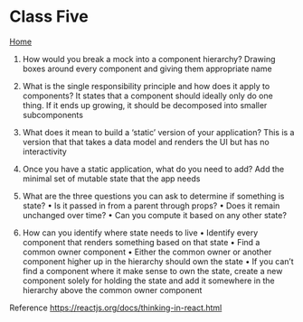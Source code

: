 # Class Five

[Home](https://daviey52.github.io/reading-notes/)

1. How would you break a mock into a component hierarchy?
 Drawing boxes around every component and giving them appropriate name
2. What is the single responsibility principle and how does it apply to components?
It states that a component should ideally only do one thing. If it ends up growing, it should be decomposed into smaller subcomponents

3. What does it mean to build a ‘static’ version of your application?
This is a version that that takes a data model and renders the UI but has no interactivity
4. Once you have a static application, what do you need to add?
Add the minimal set of mutable state that the app needs
5. What are the three questions you can ask to determine if something is state?
• Is it passed in from a parent through props?
• Does it remain unchanged over time?
• Can you compute it based on any other state?
6. How can you identify where state needs to live
• Identify every component that renders something based on that state
• Find a common owner component
• Either the common owner or another component higher up in the hierarchy should own the state
• If you can’t find a component where it make sense to own the state, create a new component solely for holding the state and add it somewhere in the hierarchy above the common owner component

Reference <https://reactjs.org/docs/thinking-in-react.html>
